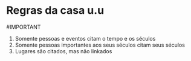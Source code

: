 # Regras da casa u.u
#IMPORTANT 

1. Somente pessoas e eventos citam o tempo e os séculos
2. Somente pessoas importantes aos seus séculos citam seus séculos
3. Lugares são citados, mas não linkados

